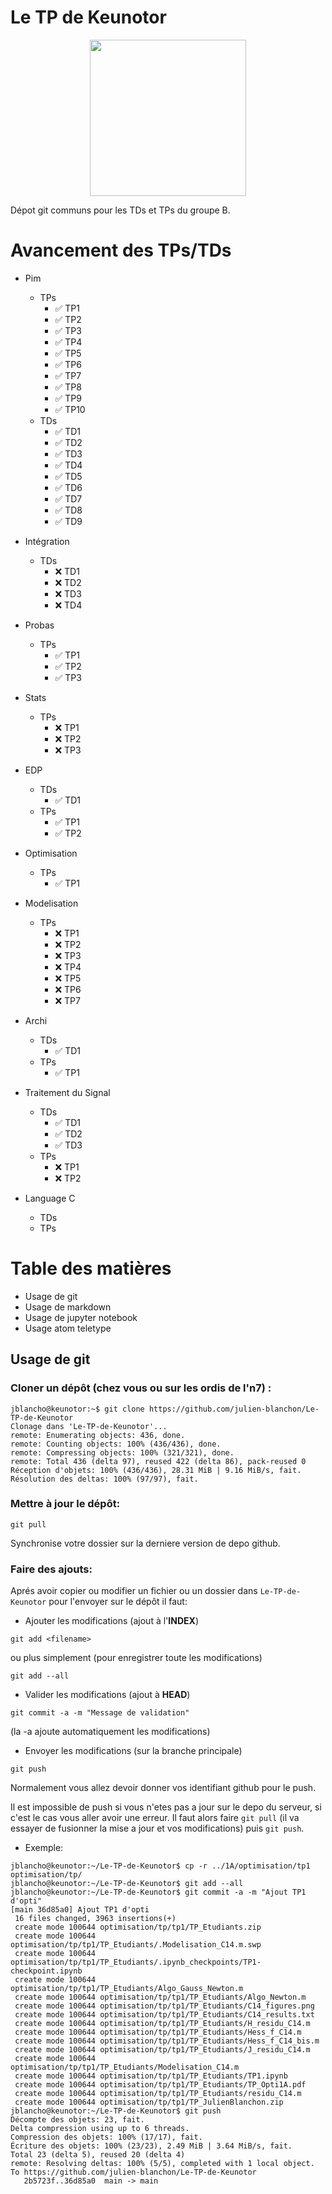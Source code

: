 # Le TP de Keunotor

<p align="center">
  <img src="https://img.pokemondb.net/sprites/black-white/anim/shiny/bidoof.gif" height="250" width="250">
</p>
Dépot git communs pour les TDs et TPs du groupe B.

# Avancement des TPs/TDs
- Pim
  - TPs
    - :white_check_mark: TP1
    - :white_check_mark: TP2
    - :white_check_mark: TP3
    - :white_check_mark: TP4
    - :white_check_mark: TP5
    - :white_check_mark: TP6
    - :white_check_mark: TP7
    - :white_check_mark: TP8
    - :white_check_mark: TP9
    - :white_check_mark: TP10
  - TDs
    - :white_check_mark: TD1
    - :white_check_mark: TD2
    - :white_check_mark: TD3
    - :white_check_mark: TD4
    - :white_check_mark: TD5
    - :white_check_mark: TD6
    - :white_check_mark: TD7
    - :white_check_mark: TD8
    - :white_check_mark: TD9

- Intégration
  - TDs
      - :x: TD1
      - :x: TD2
      - :x: TD3
      - :x: TD4

- Probas
  - TPs
    - :white_check_mark: TP1
    - :white_check_mark: TP2
    - :white_check_mark: TP3
- Stats
  - TPs
      - :x: TP1
      - :x: TP2
      - :x: TP3
- EDP
  - TDs
    - :white_check_mark: TD1
  - TPs
    - :white_check_mark: TP1
    - :white_check_mark: TP2

- Optimisation
  - TPs
	 - :white_check_mark: TP1

- Modelisation
  - TPs
  	- :x: TP1
  	- :x: TP2
  	- :x: TP3
  	- :x: TP4
  	- :x: TP5
  	- :x: TP6
  	- :x: TP7

- Archi
  - TDs
    - :white_check_mark: TD1
  - TPs
    - :white_check_mark: TP1

- Traitement du Signal
  - TDs
    - :white_check_mark: TD1
    - :white_check_mark: TD2
    - :white_check_mark: TD3
  - TPs
    - :x: TP1
    - :x: TP2

- Language C
    - TDs
    - TPs


# Table des matières
- Usage de git
- Usage de markdown
- Usage de jupyter notebook
- Usage atom teletype

## Usage de git
### Cloner un dépôt (chez vous ou sur les ordis de l'n7) :
```console
jblancho@keunotor:~$ git clone https://github.com/julien-blanchon/Le-TP-de-Keunotor
Clonage dans 'Le-TP-de-Keunotor'...
remote: Enumerating objects: 436, done.
remote: Counting objects: 100% (436/436), done.
remote: Compressing objects: 100% (321/321), done.
remote: Total 436 (delta 97), reused 422 (delta 86), pack-reused 0
Réception d'objets: 100% (436/436), 28.31 MiB | 9.16 MiB/s, fait.
Résolution des deltas: 100% (97/97), fait.
```

### Mettre à jour le dépôt:

```git pull```

Synchronise votre dossier sur la derniere version de depo github.

### Faire des ajouts:
Aprés avoir copier ou modifier un fichier ou un dossier dans `Le-TP-de-Keunotor` pour l'envoyer sur le dépôt il faut:


- Ajouter les modifications (ajout à l'**INDEX**)

```git add <filename>```

ou plus simplement (pour enregistrer toute les modifications)

```git add --all```

- Valider les modifications (ajout à **HEAD**)

```git commit -a -m "Message de validation"```

(la -a ajoute automatiquement les modifications)

- Envoyer les modifications (sur la branche principale)

```git push```

Normalement vous allez devoir donner vos identifiant github pour le push.

Il est impossible de push si vous n'etes pas a jour sur le depo du serveur, si c'est le cas vous aller avoir une erreur.
Il faut alors faire ```git pull``` (il va essayer de fusionner la mise a jour et vos modifications) puis ```git push```.

- Exemple:
```console
jblancho@keunotor:~/Le-TP-de-Keunotor$ cp -r ../1A/optimisation/tp1 optimisation/tp/
jblancho@keunotor:~/Le-TP-de-Keunotor$ git add --all
jblancho@keunotor:~/Le-TP-de-Keunotor$ git commit -a -m "Ajout TP1 d'opti"
[main 36d85a0] Ajout TP1 d'opti
 16 files changed, 3963 insertions(+)
 create mode 100644 optimisation/tp/tp1/TP_Etudiants.zip
 create mode 100644 optimisation/tp/tp1/TP_Etudiants/.Modelisation_C14.m.swp
 create mode 100644 optimisation/tp/tp1/TP_Etudiants/.ipynb_checkpoints/TP1-checkpoint.ipynb
 create mode 100644 optimisation/tp/tp1/TP_Etudiants/Algo_Gauss_Newton.m
 create mode 100644 optimisation/tp/tp1/TP_Etudiants/Algo_Newton.m
 create mode 100644 optimisation/tp/tp1/TP_Etudiants/C14_figures.png
 create mode 100644 optimisation/tp/tp1/TP_Etudiants/C14_results.txt
 create mode 100644 optimisation/tp/tp1/TP_Etudiants/H_residu_C14.m
 create mode 100644 optimisation/tp/tp1/TP_Etudiants/Hess_f_C14.m
 create mode 100644 optimisation/tp/tp1/TP_Etudiants/Hess_f_C14_bis.m
 create mode 100644 optimisation/tp/tp1/TP_Etudiants/J_residu_C14.m
 create mode 100644 optimisation/tp/tp1/TP_Etudiants/Modelisation_C14.m
 create mode 100644 optimisation/tp/tp1/TP_Etudiants/TP1.ipynb
 create mode 100644 optimisation/tp/tp1/TP_Etudiants/TP_Opti1A.pdf
 create mode 100644 optimisation/tp/tp1/TP_Etudiants/residu_C14.m
 create mode 100644 optimisation/tp/tp1/TP_JulienBlanchon.zip
jblancho@keunotor:~/Le-TP-de-Keunotor$ git push
Décompte des objets: 23, fait.
Delta compression using up to 6 threads.
Compression des objets: 100% (17/17), fait.
Écriture des objets: 100% (23/23), 2.49 MiB | 3.64 MiB/s, fait.
Total 23 (delta 5), reused 20 (delta 4)
remote: Resolving deltas: 100% (5/5), completed with 1 local object.
To https://github.com/julien-blanchon/Le-TP-de-Keunotor
   2b5723f..36d85a0  main -> main
```
